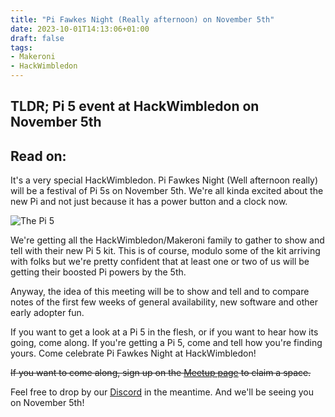 ```yaml
---
title: "Pi Fawkes Night (Really afternoon) on November 5th"
date: 2023-10-01T14:13:06+01:00
draft: false
tags:
- Makeroni
- HackWimbledon
---
```


## TLDR; Pi 5 event at HackWimbledon on November 5th

## Read on:

It's a very special HackWimbledon. Pi Fawkes Night (Well afternoon really) will be a festival of Pi 5s on November 5th. We're all kinda excited about the new Pi and not just because it has a power button and a clock now. 

![The Pi 5](/images//raspberry-pi-5.jpeg)

We're getting all the HackWimbledon/Makeroni family to gather to show and tell with their new Pi 5 kit. This is of course, modulo some of the kit arriving with folks but we're pretty confident that at least one or two of us will be getting their boosted Pi powers by the 5th.

Anyway, the idea of this meeting will be to show and tell and to compare notes of the first few weeks of general availability, new software and other early adopter fun.

If you want to get a look at a Pi 5 in the flesh, or if you want to hear how its going, come along. If you're getting a Pi 5, come and tell how you're finding yours. Come celebrate Pi Fawkes Night at HackWimbledon!

~~If you want to come along, sign up on the [Meetup page](https://www.meetup.com/makeroni/events/296465244/) to claim a space.~~

Feel free to drop by our [Discord](https://discord.gg/HYYXHSu) in the meantime. And we'll be seeing you on November 5th!

